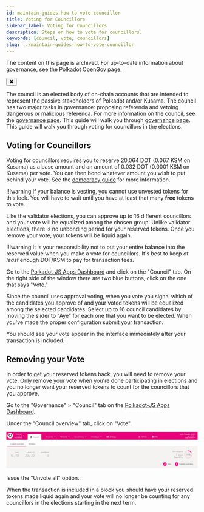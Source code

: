 ```yaml
---
id: maintain-guides-how-to-vote-councillor
title: Voting for Councillors
sidebar_label: Voting for Councillors
description: Steps on how to vote for councillors.
keywords: [council, vote, councillors]
slug: ../maintain-guides-how-to-vote-councillor
---
```


<!-- MessageBox -->
<div id="messageBox" class="floating-message-box">
  <p>
    The content on this page is archived. For up-to-date information about governance, see the
    <a href="../learn-polkadot-opengov" target="_blank" rel="noopener noreferrer">
      Polkadot OpenGov page.
    </a>
  </p>
  <button class="close-messagebox" aria-label="Close message">✖</button>
</div>

The council is an elected body of on-chain accounts that are intended to represent the passive
stakeholders of Polkadot and/or Kusama. The council has two major tasks in governance: proposing
referenda and vetoing dangerous or malicious referenda. For more information on the council, see the
[governance page](../../learn/archive/learn-governance.md#council). This guide will walk you through
[governance page](../../learn/archive/learn-governance.md#council). This guide will walk you through
voting for councillors in the elections.

## Voting for Councillors

Voting for councillors requires you to reserve 20.064 DOT (0.067 KSM on Kusama) as a base amount and
an amount of 0.032 DOT (0.0001 KSM on Kusama) per vote. You can then bond whatever amount you wish
to put behind your vote. See the [democracy guide](./maintain-guides-democracy.md) for more
information.

!!!warning
    If your balance is vesting, you cannot use unvested tokens for this lock. You will have to wait
    until you have at least that many **free** tokens to vote.

Like the validator elections, you can approve up to 16 different councillors and your vote will be
equalized among the chosen group. Unlike validator elections, there is no unbonding period for your
reserved tokens. Once you remove your vote, your tokens will be liquid again.

!!!warning
    It is your responsibility not to put your entire balance into the reserved value when you make a
    vote for councillors. It's best to keep _at least_ enough DOT/KSM to pay for transaction fees.

Go to the [Polkadot-JS Apps Dashboard](https://polkadot.js.org/apps) and click on the "Council" tab.
On the right side of the window there are two blue buttons, click on the one that says "Vote."

Since the council uses approval voting, when you vote you signal which of the candidates you approve
of and your voted tokens will be equalized among the selected candidates. Select up to 16 council
candidates by moving the slider to "Aye" for each one that you want to be elected. When you've made
the proper configuration submit your transaction.

You should see your vote appear in the interface immediately after your transaction is included.

## Removing your Vote

In order to get your reserved tokens back, you will need to remove your vote. Only remove your vote
when you're done participating in elections and you no longer want your reserved tokens to count for
the councillors that you approve.

Go to the "Governance" > "Council" tab on the
[Polkadot-JS Apps Dashboard](https://polkadot.js.org/apps).

Under the "Council overview" tab, click on "Vote".

![polkadotjs_removeVoter](../../assets/council/polkadotjs_removeVoter.png)

Issue the "Unvote all" option.

When the transaction is included in a block you should have your reserved tokens made liquid again
and your vote will no longer be counting for any councillors in the elections starting in the next
term.
